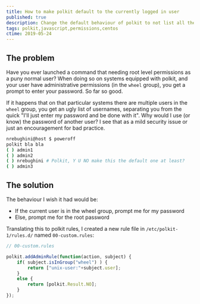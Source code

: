 ```yaml
---
title: How to make polkit default to the currently logged in user
published: true
description: Change the default behaviour of polkit to not list all the admin users when commands need root elevation
tags: polkit,javascript,permissions,centos
ctime: 2019-05-24
---
```


## The problem

Have you ever launched a command that needing root level permissions as a puny normal user? When doing so on systems equipped with polkit, and your user have administrative permissions (in the `wheel` group), you get a prompt to enter your password. So far so good.

If it happens that on that particular systems there are multiple users in the `wheel` group, you get an ugly list of usernames, separating you from the quick "I'll just enter my password and be done with it". Why would I use (or know) the password of another user? I see that as a mild security issue or just an encouragement for bad practice.

```bash
nrebughini@host $ poweroff
polkit bla bla
( ) admin1
( ) admin2
( ) nrebughini # Polkit, Y U NO make this the default one at least?
( ) admin3
```

## The solution

The behaviour I wish it had would be:

- If the current user is in the wheel group, prompt me for my password
- Else, prompt me for the root password

Translating this to polkit rules, I created a new rule file in `/etc/polkit-1/rules.d/` named `00-custom.rules`:

```javascript
// 00-custom.rules

polkit.addAdminRule(function(action, subject) {
    if( subject.isInGroup("wheel") ) {
        return ["unix-user:"+subject.user];
    }
    else {
        return [polkit.Result.NO];
    }
});
```